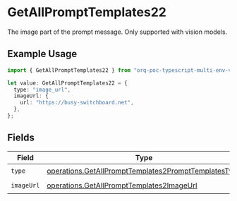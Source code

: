 # GetAllPromptTemplates22

The image part of the prompt message. Only supported with vision models.

## Example Usage

```typescript
import { GetAllPromptTemplates22 } from "orq-poc-typescript-multi-env-version/models/operations";

let value: GetAllPromptTemplates22 = {
  type: "image_url",
  imageUrl: {
    url: "https://busy-switchboard.net",
  },
};
```

## Fields

| Field                                                                                                                        | Type                                                                                                                         | Required                                                                                                                     | Description                                                                                                                  |
| ---------------------------------------------------------------------------------------------------------------------------- | ---------------------------------------------------------------------------------------------------------------------------- | ---------------------------------------------------------------------------------------------------------------------------- | ---------------------------------------------------------------------------------------------------------------------------- |
| `type`                                                                                                                       | [operations.GetAllPromptTemplates2PromptTemplatesType](../../models/operations/getallprompttemplates2prompttemplatestype.md) | :heavy_check_mark:                                                                                                           | N/A                                                                                                                          |
| `imageUrl`                                                                                                                   | [operations.GetAllPromptTemplates2ImageUrl](../../models/operations/getallprompttemplates2imageurl.md)                       | :heavy_check_mark:                                                                                                           | N/A                                                                                                                          |